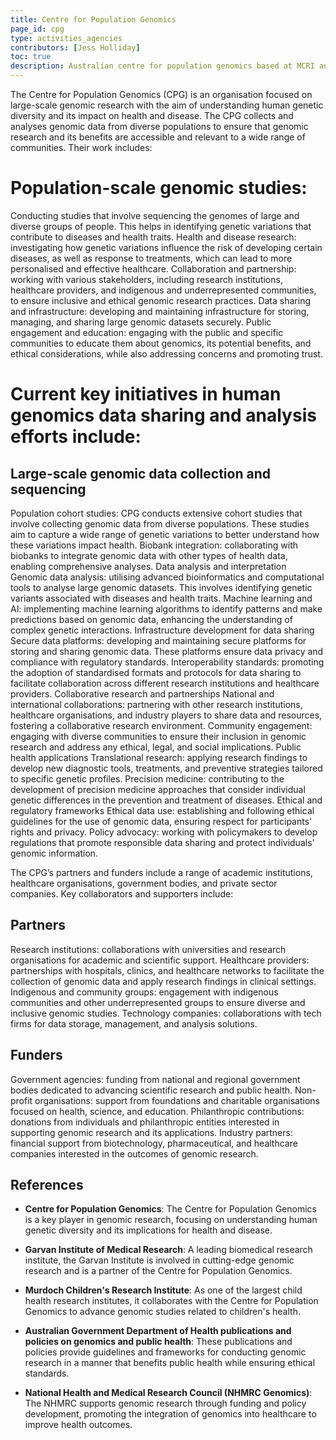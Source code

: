 ```yaml
---
title: Centre for Population Genomics
page_id: cpg
type: activities_agencies
contributors: [Jess Holliday]
toc: true
description: Australian centre for population genomics based at MCRI and the Garvan
---
```



The Centre for Population Genomics (CPG) is an organisation focused on large-scale genomic research with the aim of understanding human genetic diversity and its impact on health and disease. The CPG collects and analyses genomic data from diverse populations to ensure that genomic research and its benefits are accessible and relevant to a wide range of communities. Their work includes:


# Population-scale genomic studies: 
Conducting studies that involve sequencing the genomes of large and diverse groups of people. This helps in identifying genetic variations that contribute to diseases and health traits.
Health and disease research: investigating how genetic variations influence the risk of developing certain diseases, as well as response to treatments, which can lead to more personalised and effective healthcare.
Collaboration and partnership: working with various stakeholders, including research institutions, healthcare providers, and indigenous and underrepresented communities, to ensure inclusive and ethical genomic research practices.
Data sharing and infrastructure: developing and maintaining infrastructure for storing, managing, and sharing large genomic datasets securely.
Public engagement and education: engaging with the public and specific communities to educate them about genomics, its potential benefits, and ethical considerations, while also addressing concerns and promoting trust.

# Current key initiatives in human genomics data sharing and analysis efforts include:

## Large-scale genomic data collection and sequencing
Population cohort studies: CPG conducts extensive cohort studies that involve collecting genomic data from diverse populations. These studies aim to capture a wide range of genetic variations to better understand how these variations impact health.
Biobank integration: collaborating with biobanks to integrate genomic data with other types of health data, enabling comprehensive analyses.
Data analysis and interpretation
Genomic data analysis: utilising advanced bioinformatics and computational tools to analyse large genomic datasets. This involves identifying genetic variants associated with diseases and health traits.
Machine learning and AI: implementing machine learning algorithms to identify patterns and make predictions based on genomic data, enhancing the understanding of complex genetic interactions.
Infrastructure development for data sharing
Secure data platforms: developing and maintaining secure platforms for storing and sharing genomic data. These platforms ensure data privacy and compliance with regulatory standards.
Interoperability standards: promoting the adoption of standardised formats and protocols for data sharing to facilitate collaboration across different research institutions and healthcare providers.
Collaborative research and partnerships
National and international collaborations: partnering with other research institutions, healthcare organisations, and industry players to share data and resources, fostering a collaborative research environment.
Community engagement: engaging with diverse communities to ensure their inclusion in genomic research and address any ethical, legal, and social implications.
Public health applications
Translational research: applying research findings to develop new diagnostic tools, treatments, and preventive strategies tailored to specific genetic profiles.
Precision medicine: contributing to the development of precision medicine approaches that consider individual genetic differences in the prevention and treatment of diseases.
Ethical and regulatory frameworks
Ethical data use: establishing and following ethical guidelines for the use of genomic data, ensuring respect for participants' rights and privacy.
Policy advocacy: working with policymakers to develop regulations that promote responsible data sharing and protect individuals' genomic information.


The CPG’s partners and funders include a range of academic institutions, healthcare organisations, government bodies, and private sector companies. Key collaborators and supporters include:

## Partners
Research institutions: collaborations with universities and research organisations for academic and scientific support.
Healthcare providers: partnerships with hospitals, clinics, and healthcare networks to facilitate the collection of genomic data and apply research findings in clinical settings.
Indigenous and community groups: engagement with indigenous communities and other underrepresented groups to ensure diverse and inclusive genomic studies.
Technology companies: collaborations with tech firms for data storage, management, and analysis solutions.

## Funders
Government agencies: funding from national and regional government bodies dedicated to advancing scientific research and public health.
Non-profit organisations: support from foundations and charitable organisations focused on health, science, and education.
Philanthropic contributions: donations from individuals and philanthropic entities interested in supporting genomic research and its applications.
Industry partners: financial support from biotechnology, pharmaceutical, and healthcare companies interested in the outcomes of genomic research.

## References

- **Centre for Population Genomics**: The Centre for Population Genomics is a key player in genomic research, focusing on understanding human genetic diversity and its implications for health and disease.

- **Garvan Institute of Medical Research**: A leading biomedical research institute, the Garvan Institute is involved in cutting-edge genomic research and is a partner of the Centre for Population Genomics.

- **Murdoch Children's Research Institute**: As one of the largest child health research institutes, it collaborates with the Centre for Population Genomics to advance genomic studies related to children's health.

- **Australian Government Department of Health publications and policies on genomics and public health**: These publications and policies provide guidelines and frameworks for conducting genomic research in a manner that benefits public health while ensuring ethical standards.

- **National Health and Medical Research Council (NHMRC Genomics)**: The NHMRC supports genomic research through funding and policy development, promoting the integration of genomics into healthcare to improve health outcomes.
